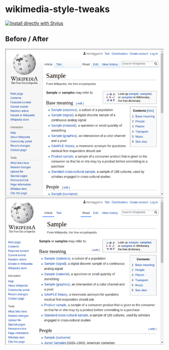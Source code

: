 # wikimedia-style-tweaks

[![Install directly with Stylus](https://img.shields.io/badge/Install%20directly%20with-Stylus-00adad.svg)](https://raw.githubusercontent.com/quiddity-wp/wikimedia-style-tweaks/master/quiddity.user.css)

## Before / After

![Before](https://raw.githubusercontent.com/quiddity-wp/wikimedia-style-tweaks/master/usercss1.png)
![After](https://raw.githubusercontent.com/quiddity-wp/wikimedia-style-tweaks/master/usercss2.png)
